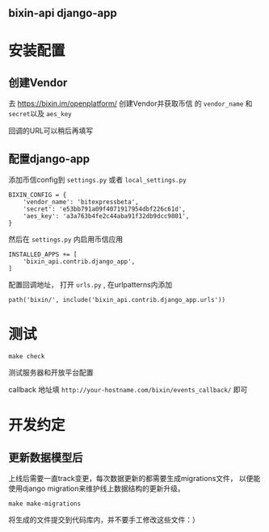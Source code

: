 bixin-api django-app
--------------------

# 安装配置

## 创建Vendor 

去 https://bixin.im/openplatform/ 创建Vendor并获取币信
的 `vendor_name` 和 `secret`以及 `aes_key`

回调的URL可以稍后再填写

## 配置django-app

添加币信config到 `settings.py` 或者 `local_settings.py`

```
BIXIN_CONFIG = {
    'vendor_name': 'bitexpressbeta',
    'secret': 'e53bb791a09f4071917954dbf226c61d',
    'aes_key': 'a3a763b4fe2c44aba91f32db9dcc9801',
}
```

然后在 `settings.py` 内启用币信应用

```
INSTALLED_APPS += [
    'bixin_api.contrib.django_app',
]
```

配置回调地址， 打开 `urls.py` , 在urlpatterns内添加

```
path('bixin/', include('bixin_api.contrib.django_app.urls'))
```

# 测试

```
make check
```

测试服务器和开放平台配置


callback 地址填 `http://your-hostname.com/bixin/events_callback/` 即可


# 开发约定

## 更新数据模型后

上线后需要一直track变更，每次数据更新的都需要生成migrations文件，
以便能使用django migration来维护线上数据结构的更新升级。

```
make make-migrations
```

将生成的文件提交到代码库内，并不要手工修改这些文件：）
